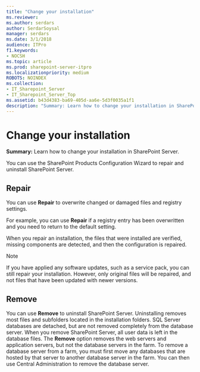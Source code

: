 ```yaml
---
title: "Change your installation"
ms.reviewer: 
ms.author: serdars
author: SerdarSoysal
manager: serdars
ms.date: 3/1/2018
audience: ITPro
f1.keywords:
- NOCSH
ms.topic: article
ms.prod: sharepoint-server-itpro
ms.localizationpriority: medium
ROBOTS: NOINDEX
ms.collection:
- IT_Sharepoint_Server
- IT_Sharepoint_Server_Top
ms.assetid: b43d4383-ba69-405d-aa6e-5d3f0035a1f1
description: "Summary: Learn how to change your installation in SharePoint Server."
---
```


# Change your installation

 **Summary:** Learn how to change your installation in SharePoint Server. 
  
You can use the SharePoint Products Configuration Wizard to repair and uninstall SharePoint Server.
  
## Repair

You can use **Repair** to overwrite changed or damaged files and registry settings. 
  
For example, you can use **Repair** if a registry entry has been overwritten and you need to return to the default setting. 
  
When you repair an installation, the files that were installed are verified, missing components are detected, and then the configuration is repaired.
  
> [!NOTE]
> If you have applied any software updates, such as a service pack, you can still repair your installation. However, only original files will be repaired, and not files that have been updated with newer versions. 
  
## Remove

You can use **Remove** to uninstall SharePoint Server. Uninstalling removes most files and subfolders located in the installation folders. SQL Server databases are detached, but are not removed completely from the database server. When you remove SharePoint Server, all user data is left in the database files. The **Remove** option removes the web servers and application servers, but not the database servers in the farm. To remove a database server from a farm, you must first move any databases that are hosted by that server to another database server in the farm. You can then use Central Administration to remove the database server. 
  

